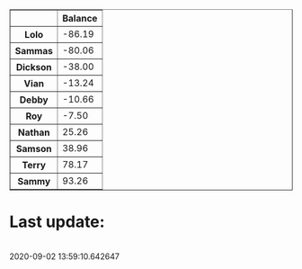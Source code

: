 <table border="1" class="dataframe">
  <thead>
    <tr style="text-align: right;">
      <th></th>
      <th>Balance</th>
    </tr>
  </thead>
  <tbody>
    <tr>
      <th>Lolo</th>
      <td>-86.19</td>
    </tr>
    <tr>
      <th>Sammas</th>
      <td>-80.06</td>
    </tr>
    <tr>
      <th>Dickson</th>
      <td>-38.00</td>
    </tr>
    <tr>
      <th>Vian</th>
      <td>-13.24</td>
    </tr>
    <tr>
      <th>Debby</th>
      <td>-10.66</td>
    </tr>
    <tr>
      <th>Roy</th>
      <td>-7.50</td>
    </tr>
    <tr>
      <th>Nathan</th>
      <td>25.26</td>
    </tr>
    <tr>
      <th>Samson</th>
      <td>38.96</td>
    </tr>
    <tr>
      <th>Terry</th>
      <td>78.17</td>
    </tr>
    <tr>
      <th>Sammy</th>
      <td>93.26</td>
    </tr>
  </tbody>
</table><H1>Last update:</h1><br>2020-09-02 13:59:10.642647